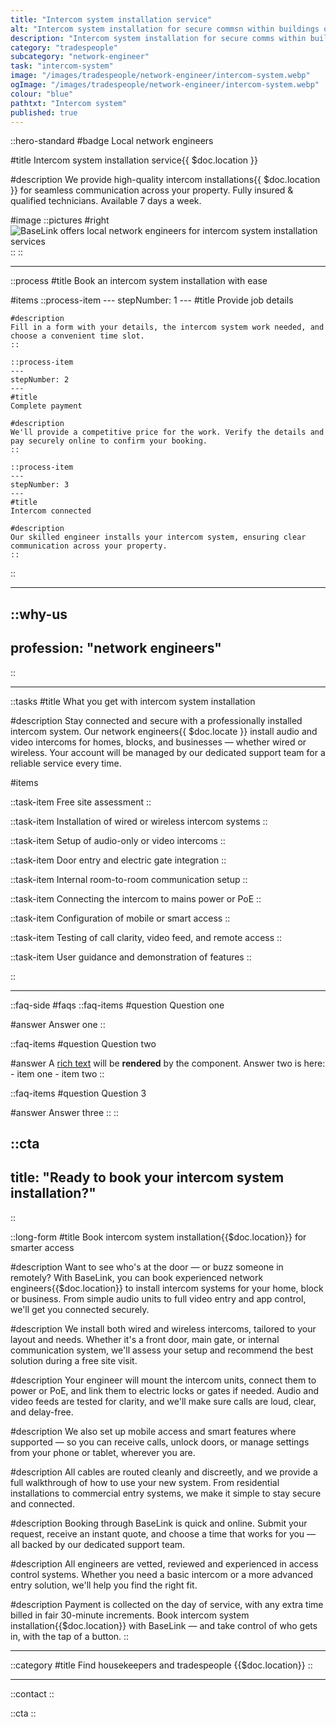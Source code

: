 ```yaml
---
title: "Intercom system installation service"
alt: "Intercom system installation for secure commsn within buildings or premises"
description: "Intercom system installation for secure comms within buildings or premises"
category: "tradespeople"
subcategory: "network-engineer"
task: "intercom-system"
image: "/images/tradespeople/network-engineer/intercom-system.webp"
ogImage: "/images/tradespeople/network-engineer/intercom-system.webp"
colour: "blue"
pathtxt: "Intercom system"
published: true
---
```


::hero-standard
#badge
Local network engineers

#title
Intercom system installation service{{ $doc.location }}

#description
 We provide high-quality intercom installations{{ $doc.location }} for seamless communication across your property. Fully insured & qualified technicians. Available 7 days a week.

#image
    ::pictures
    #right
    ![BaseLink offers local network engineers for intercom system installation services](/images/tradespeople/network-engineer/intercom-system.webp)
    ::
::

---

::process
#title
Book an intercom system installation with ease

#items
    ::process-item
    ---
    stepNumber: 1
    ---
    #title
    Provide job details

    #description
    Fill in a form with your details, the intercom system work needed, and choose a convenient time slot.
    ::
    
    ::process-item
    ---
    stepNumber: 2
    ---
    #title
    Complete payment

    #description
    We'll provide a competitive price for the work. Verify the details and pay securely online to confirm your booking.
    ::

    ::process-item
    ---
    stepNumber: 3
    ---
    #title
    Intercom connected

    #description
    Our skilled engineer installs your intercom system, ensuring clear communication across your property.
    ::
::

---

::why-us
---
profession: "network engineers"
---
::

---

::tasks
#title
What you get with intercom system installation

#description
Stay connected and secure with a professionally installed intercom system. Our network engineers{{ $doc.locate }} install audio and video intercoms for homes, blocks, and businesses — whether wired or wireless. Your account will be managed by our dedicated support team for a reliable service every time.

#items

  ::task-item
  Free site assessment
  ::

  ::task-item
  Installation of wired or wireless intercom systems
  ::

  ::task-item
  Setup of audio-only or video intercoms
  ::

  ::task-item
  Door entry and electric gate integration
  ::

  ::task-item
  Internal room-to-room communication setup
  ::

  ::task-item
  Connecting the intercom to mains power or PoE
  ::

  ::task-item
  Configuration of mobile or smart access
  ::

  ::task-item
  Testing of call clarity, video feed, and remote access
  ::

  ::task-item
  User guidance and demonstration of features
  ::

::

---

::faq-side
#faqs
  ::faq-items
  #question
  Question one

  #answer
  Answer one
  ::

  ::faq-items
  #question
  Question two

  #answer
  A [rich text](/services/commercial-cleaning) will be **rendered** by the component.
  Answer two is here:
    - item one
    - item two
  ::

  ::faq-items
  #question
  Question 3

  #answer
  Answer three
  ::
::

::cta
---
title: "Ready to book your intercom system installation?"
---
::

::long-form
#title
Book intercom system installation{{$doc.location}} for smarter access

#description
Want to see who's at the door — or buzz someone in remotely? With BaseLink, you can book experienced network engineers{{$doc.location}} to install intercom systems for your home, block or business. From simple audio units to full video entry and app control, we'll get you connected securely.

#description
We install both wired and wireless intercoms, tailored to your layout and needs. Whether it's a front door, main gate, or internal communication system, we'll assess your setup and recommend the best solution during a free site visit.

#description
Your engineer will mount the intercom units, connect them to power or PoE, and link them to electric locks or gates if needed. Audio and video feeds are tested for clarity, and we'll make sure calls are loud, clear, and delay-free.

#description
We also set up mobile access and smart features where supported — so you can receive calls, unlock doors, or manage settings from your phone or tablet, wherever you are.

#description
All cables are routed cleanly and discreetly, and we provide a full walkthrough of how to use your new system. From residential installations to commercial entry systems, we make it simple to stay secure and connected.

#description
Booking through BaseLink is quick and online. Submit your request, receive an instant quote, and choose a time that works for you — all backed by our dedicated support team.

#description
All engineers are vetted, reviewed and experienced in access control systems. Whether you need a basic intercom or a more advanced entry solution, we'll help you find the right fit.

#description
Payment is collected on the day of service, with any extra time billed in fair 30-minute increments. Book intercom system installation{{$doc.location}} with BaseLink — and take control of who gets in, with the tap of a button.
::

---

::category
#title
Find housekeepers and tradespeople {{$doc.location}}
::

---

::contact
::

::cta
::